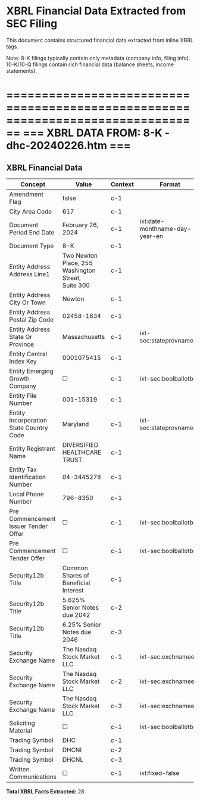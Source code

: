# XBRL Financial Data Extracted from SEC Filing

This document contains structured financial data extracted from inline XBRL tags.

Note: 8-K filings typically contain only metadata (company info, filing info).
      10-K/10-Q filings contain rich financial data (balance sheets, income statements).


================================================================================
=== XBRL DATA FROM: 8-K - dhc-20240226.htm ===
================================================================================

## XBRL Financial Data

| Concept | Value | Context | Format |
|---------|-------|---------|--------|
| Amendment Flag | false | c-1 |  |
| City Area Code | 617 | c-1 |  |
| Document Period End Date | February 26, 2024 | c-1 | ixt:date-monthname-day-year-en |
| Document Type | 8-K | c-1 |  |
| Entity Address Address Line1 | Two Newton Place, 255 Washington Street, Suite 300 | c-1 |  |
| Entity Address City Or Town | Newton | c-1 |  |
| Entity Address Postal Zip Code | 02458-1634 | c-1 |  |
| Entity Address State Or Province | Massachusetts | c-1 | ixt-sec:stateprovnameen |
| Entity Central Index Key | 0001075415 | c-1 |  |
| Entity Emerging Growth Company | ☐ | c-1 | ixt-sec:boolballotbox |
| Entity File Number | 001-15319 | c-1 |  |
| Entity Incorporation State Country Code | Maryland | c-1 | ixt-sec:stateprovnameen |
| Entity Registrant Name | DIVERSIFIED HEALTHCARE TRUST | c-1 |  |
| Entity Tax Identification Number | 04-3445278 | c-1 |  |
| Local Phone Number | 796-8350 | c-1 |  |
| Pre Commencement Issuer Tender Offer | ☐ | c-1 | ixt-sec:boolballotbox |
| Pre Commencement Tender Offer | ☐ | c-1 | ixt-sec:boolballotbox |
| Security12b Title | Common Shares of Beneficial Interest | c-1 |  |
| Security12b Title | 5.625% Senior Notes due 2042 | c-2 |  |
| Security12b Title | 6.25% Senior Notes due 2046 | c-3 |  |
| Security Exchange Name | The Nasdaq Stock Market LLC | c-1 | ixt-sec:exchnameen |
| Security Exchange Name | The Nasdaq Stock Market LLC | c-2 | ixt-sec:exchnameen |
| Security Exchange Name | The Nasdaq Stock Market LLC | c-3 | ixt-sec:exchnameen |
| Soliciting Material | ☐ | c-1 | ixt-sec:boolballotbox |
| Trading Symbol | DHC | c-1 |  |
| Trading Symbol | DHCNI | c-2 |  |
| Trading Symbol | DHCNL | c-3 |  |
| Written Communications | ☐ | c-1 | ixt:fixed-false |

**Total XBRL Facts Extracted:** 28


